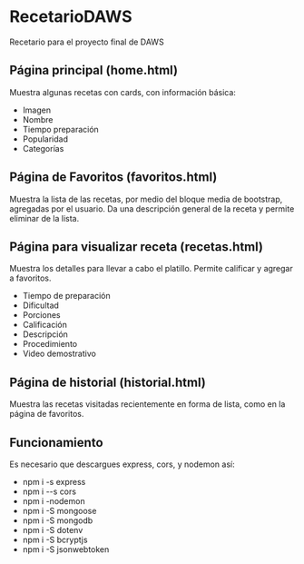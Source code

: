 # RecetarioDAWS
Recetario para el proyecto final de DAWS
## Página principal (home.html)
Muestra algunas recetas con cards, con información básica:
- Imagen
- Nombre
- Tiempo preparación
- Popularidad
- Categorías
## Página de Favoritos (favoritos.html)
Muestra la lista de las recetas, por medio del bloque media de bootstrap, agregadas por el usuario.
Da una descripción general de la receta y permite eliminar de la lista.

## Página para visualizar receta (recetas.html)
Muestra los detalles para llevar a cabo el platillo. Permite calificar y agregar a favoritos.
- Tiempo de preparación
- Dificultad
- Porciones
- Calificación
- Descripción
- Procedimiento
- Video demostrativo

## Página de historial (historial.html)
Muestra las recetas visitadas recientemente en forma de lista, como en la página de favoritos.

## Funcionamiento 
Es necesario que descargues express, cors, y nodemon así:
- npm i -s express
- npm i --s cors
- npm i -nodemon
- npm i -S mongoose
- npm i -S mongodb
- npm i -S dotenv
- npm i -S bcryptjs
- npm i -S jsonwebtoken
